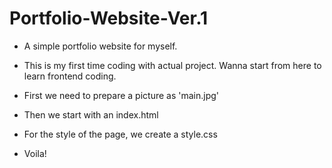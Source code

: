 # Portfolio-Website-Ver.1
- A simple portfolio website for myself.
- This is my first time coding with actual project. Wanna start from here to learn frontend coding.

- First we need to prepare a picture as 'main.jpg'
- Then we start with an index.html
- For the style of the page, we create a style.css
- Voila!
